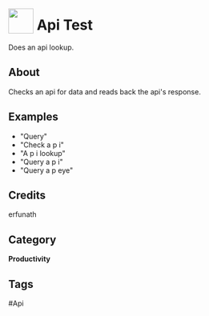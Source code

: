 # <img src="https://raw.githack.com/FortAwesome/Font-Awesome/master/svgs/solid/database.svg" card_color="#34495E" width="50" height="50" style="vertical-align:bottom"/> Api Test
Does an api lookup.

## About
Checks an api for data and reads back the api's response.

## Examples
* "Query"
* "Check a p i"
* "A p i lookup"
* "Query a p i"
* "Query a p eye"

## Credits
erfunath

## Category
**Productivity**

## Tags
#Api

